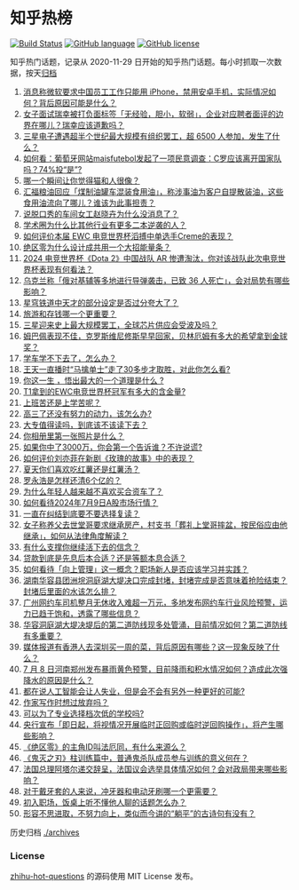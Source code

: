 # 知乎热榜
[![Build Status](https://github.com/ToWeLong/zhihu-hot-questions/workflows/CI/badge.svg)](https://github.com/ToWeLong/zhihu-hot-questions/actions)
[![GitHub language](https://img.shields.io/badge/language-golang-orange.svg)](https://golang.org/)
[![GitHub license](https://img.shields.io/github/license/ToWeLong/zhihu-hot-questions)](https://github.com/ToWeLong/zhihu-hot-questions/blob/main/LICENSE)

知乎热门话题，记录从 2020-11-29 日开始的知乎热门话题。每小时抓取一次数据，按天[归档](./archives)

<!-- BEGIN -->

1. [消息称微软要求中国员工工作只能用 iPhone，禁用安卓手机，实际情况如何？背后原因可能是什么？](https://www.zhihu.com/question/661075567)
1. [女子面试瑞幸被打负面标签「无经验，胆小，软弱」，企业对应聘者面评的边界在哪儿？瑞幸应该道歉吗？](https://www.zhihu.com/question/661067275)
1. [三星电子遭遇超半个世纪最大规模有组织罢工，超 6500 人参加，发生了什么？](https://www.zhihu.com/question/661058434)
1. [如何看：葡萄牙网站maisfutebol发起了一项民意调查：C罗应该离开国家队吗？74%投“是”?](https://www.zhihu.com/question/661045383)
1. [哪一个瞬间让你觉得猫和人很像？](https://www.zhihu.com/question/401964783)
1. [汇福粮油回应「煤制油罐车混装食用油」，称涉事油为客户自提散装油，这些食用油流向了哪儿？谁该为此事担责？](https://www.zhihu.com/question/661061988)
1. [说脱口秀的车间女工赵晓卉为什么没消息了？](https://www.zhihu.com/question/393643278)
1. [学术圈为什么比其他行业有更多二本逆袭的人？](https://www.zhihu.com/question/660957971)
1. [如何评价本届 EWC 电竞世界杯滔搏中单选手Creme的表现？](https://www.zhihu.com/question/661068362)
1. [绝区零为什么设计成共用一个大招能量条？](https://www.zhihu.com/question/660990751)
1. [2024 电竞世界杯《Dota 2》中国战队 AR 惨遭淘汰，你对该战队此次电竞世界杯表现有何看法？](https://www.zhihu.com/question/660880927)
1. [乌克兰称「俄对基辅等多地进行导弹袭击，已致 36 人死亡」，会对局势有哪些影响？](https://www.zhihu.com/question/661115287)
1. [星穹铁道中天才的部分设定是否过分夸大了？](https://www.zhihu.com/question/654902509)
1. [旅游和存钱哪一个更重要？](https://www.zhihu.com/question/656343425)
1. [三星迎来史上最大规模罢工，全球芯片供应会受波及吗？](https://www.zhihu.com/question/661032824)
1. [姆巴佩表现不佳，克罗斯维尼修斯早早回家，贝林厄姆有多大的希望拿到金球奖？](https://www.zhihu.com/question/660998393)
1. [学车学不下去了，怎么办？](https://www.zhihu.com/question/660641070)
1. [王天一直播时“马擒单士”走了30多步才取胜，对此你怎么看?](https://www.zhihu.com/question/660961953)
1. [你这一生 ，悟出最大的一个道理是什么 ?](https://www.zhihu.com/question/661001252)
1. [T1拿到的EWC电竞世界杯冠军有多大的含金量?](https://www.zhihu.com/question/661034647)
1. [上班苦还是上学苦呢？](https://www.zhihu.com/question/657067852)
1. [高三了还没有努力的动力，该怎么办?](https://www.zhihu.com/question/661082921)
1. [大专值得读吗，到底该不该读下去？](https://www.zhihu.com/question/660888541)
1. [你相册里第一张照片是什么？](https://www.zhihu.com/question/659788762)
1. [如果你中了3000万，你会第一个告诉谁？不许说谎?](https://www.zhihu.com/question/657532626)
1. [如何评价刘亦菲在新剧《玫瑰的故事》中的表现？](https://www.zhihu.com/question/658424732)
1. [夏天你们喜欢吃红薯还是红薯汤？](https://www.zhihu.com/question/660466757)
1. [罗永浩是怎样还清6个亿的？](https://www.zhihu.com/question/498899490)
1. [为什么年轻人越来越不喜欢买合资车了？](https://www.zhihu.com/question/621599890)
1. [如何看待2024年7月9日A股市场行情？](https://www.zhihu.com/question/661022172)
1. [一直在纠结到底要不要选择复读？](https://www.zhihu.com/question/660972575)
1. [女子称养父去世堂哥要求继承房产，村支书「葬礼上堂哥摔盆，按民俗应由他继承」，如何从法律角度解读？](https://www.zhihu.com/question/660966074)
1. [有什么支撑你继续活下去的信念？](https://www.zhihu.com/question/660849688)
1. [贷款到底是先息后本合适？还是等额本息合适？](https://www.zhihu.com/question/658819800)
1. [如何看待「向上管理」这一概念？职场新人是否应该学习并实践？](https://www.zhihu.com/question/660814426)
1. [湖南华容县团洲垸洞庭湖大堤决口完成封堵，封堵完成是否意味着抢险结束？封堵后里面的水该怎么排？](https://www.zhihu.com/question/661086104)
1. [广州网约车司机整月无休收入难超一万元，多地发布网约车行业风险预警，运力已趋于饱和，透露了哪些信息？](https://www.zhihu.com/question/661033260)
1. [华容洞庭湖大堤决堤后的第二道防线现多处管涌，目前情况如何？第二道防线有多重要？](https://www.zhihu.com/question/661038528)
1. [媒体报道有香港人去深圳买一周的菜，背后原因有哪些？这一现象反映了什么？](https://www.zhihu.com/question/660993586)
1. [7 月 8 日河南郑州发布暴雨黄色预警，目前降雨和积水情况如何？造成此次强降水的原因是什么？](https://www.zhihu.com/question/661023765)
1. [都在说人工智能会让人失业，但是会不会有另外一种更好的可能?](https://www.zhihu.com/question/660840392)
1. [作家写作时想过放弃吗？](https://www.zhihu.com/question/657223063)
1. [可以为了专业选择档次低的学校吗?](https://www.zhihu.com/question/660923906)
1. [央行宣布「即日起，将视情况开展临时正回购或临时逆回购操作」，将产生哪些影响？](https://www.zhihu.com/question/661025635)
1. [《绝区零》的主角ID叫法厄同，有什么来源么？](https://www.zhihu.com/question/660961891)
1. [《鬼灭之刃》柱训练篇中，普通鬼杀队成员参与训练的意义何在？](https://www.zhihu.com/question/657485478)
1. [法国总理阿塔尔递交辞呈，法国议会选举具体情况如何？会对政局带来哪些影响？](https://www.zhihu.com/question/661028013)
1. [对于戴牙套的人来说，冲牙器和电动牙刷哪一个更需要？](https://www.zhihu.com/question/40843074)
1. [初入职场，饭桌上听不懂他人聊的话题怎么办？](https://www.zhihu.com/question/593408931)
1. [形容不思进取，不努力向上，类似而今讲的“躺平”的古诗句有没有？](https://www.zhihu.com/question/660955086)

<!-- END -->

历史归档 [./archives](./archives)


### License
[zhihu-hot-questions](https://github.com/towelong/zhihu-hot-questions) 的源码使用 MIT License 发布。